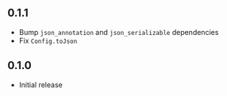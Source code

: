 ## 0.1.1

- Bump `json_annotation` and `json_serializable` dependencies
- Fix `Config.toJson`

## 0.1.0

- Initial release